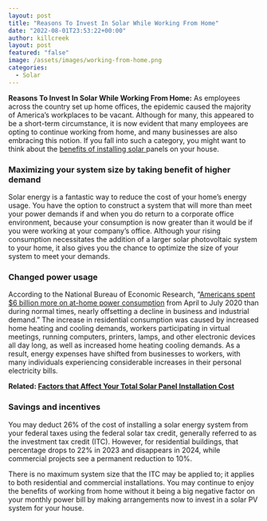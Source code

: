 ```yaml
---
layout: post
title: "Reasons To Invest In Solar While Working From Home"
date: "2022-08-01T23:53:22+00:00"
author: killcreek
layout: post
featured: "false"
image: /assets/images/working-from-home.png
categories:
  - Solar
---
```


**Reasons To Invest In Solar While Working From Home:** As employees across the country set up home offices, the epidemic caused the majority of America’s workplaces to be vacant. Although for many, this appeared to be a short-term circumstance, it is now evident that many employees are opting to continue working from home, and many businesses are also embracing this notion. If you fall into such a category, you might want to think about the [benefits of installing solar ](/top-benefits-of-installing-solar-panels-on-your-home/)panels on your house.

### **Maximizing your system size by taking benefit of higher demand**

Solar energy is a fantastic way to reduce the cost of your home’s energy usage. You have the option to construct a system that will more than meet your power demands if and when you do return to a corporate office environment, because your consumption is now greater than it would be if you were working at your company’s office. Although your rising consumption necessitates the addition of a larger solar photovoltaic system to your home, it also gives you the chance to optimize the size of your system to meet your demands.

### **Changed power usage**

According to the National Bureau of Economic Research, “[Americans spent $6 billion more on at-home power consumption](https://www.nber.org/digest-202012/working-homes-impact-electricity-use-pandemic) from April to July 2020 than during normal times, nearly offsetting a decline in business and industrial demand.” The increase in residential consumption was caused by increased home heating and cooling demands, workers participating in virtual meetings, running computers, printers, lamps, and other electronic devices all day long, as well as increased home heating cooling demands. As a result, energy expenses have shifted from businesses to workers, with many individuals experiencing considerable increases in their personal electricity bills.

**Related: [Factors that Affect Your Total Solar Panel Installation Cost](/factors-that-affect-your-total-solar-panel-installation-cost/)**

### **Savings and incentives**

You may deduct 26% of the cost of installing a solar energy system from your federal taxes using the federal solar tax credit, generally referred to as the investment tax credit (ITC). However, for residential buildings, that percentage drops to 22% in 2023 and disappears in 2024, while commercial projects see a permanent reduction to 10%.

There is no maximum system size that the ITC may be applied to; it applies to both residential and commercial installations. You may continue to enjoy the benefits of working from home without it being a big negative factor on your monthly power bill by making arrangements now to invest in a solar PV system for your house.
